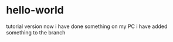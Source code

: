 # hello-world
tutorial version
now i have done something on my PC
i have added something to the branch
